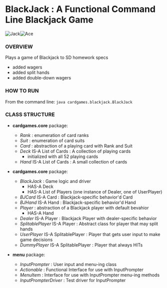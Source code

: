 # BlackJack : A Functional Command Line Blackjack Game

![Jack](https://upload.wikimedia.org/wikipedia/commons/5/5e/Poker-sm-214-Js.png)![Ace](https://upload.wikimedia.org/wikipedia/commons/b/be/Poker-sm-231-Ad.png)
### OVERVIEW
Plays a game of Blackjack to SD homework specs
  - added wagers
  - added split hands
  - added double-down wagers

### HOW TO RUN
From the command line:
`java cardgames.blackjack.BlackJack`

### CLASS STRUCTURE
- **cardgames.core** package:
  - *Rank* : enumeration of card ranks
  - *Suit* : enumeration of card suits
  - *Card* : abstraction of a playing card with Rank and Suit
  - *Deck* IS-A List of Cards : A collection of playing cards
    - initialized with all 52 playing cards
  - *Hand* IS-A List of Cards : A small collection of cards

- **cardgames.core** package:
  - *BlackJack* : Game logic and driver
    - HAS-A Deck
    - HAS-A List of Players (one instance of Dealer, one of UserPlayer)
  - *BJCard* IS-A Card : Blackjack-specific behavior'd Card
  - *BJHand* IS-A Hand : Blackjack-specific behavior'd Hand
  - *Player* : abstraction of a Blackjack player with default bevahior
    - HAS-A Hand
  - *Dealer* IS-A Player : Blackjack Player with dealer-specific behavior
  - *SplitablePlayer* IS-A Player : Abstract class for player that may split hands
  - *UserPlayer* IS-A SplitablePlayer : Player that gets user input to make game decisions
  - *DummyPlayer* IS-A SplitablePlayer : Player that always HITs

- **menu** package:
  - *InputPrompter* : User input and menu-ing class
  - *Actionable* : Functional Interface for use with InputPrompter
  - *MenuItem* : Interface for use with InputPrompter menu-ing methods
  - *InputPrompterDriver* : Test driver for InputPrompter
